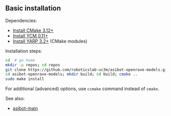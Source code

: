 ## Basic installation

Dependencies:

- [Install CMake 3.12+](https://github.com/roboticslab-uc3m/installation-guides/blob/master/docs/install-cmake.md)
- [Install YCM 0.11+](https://github.com/roboticslab-uc3m/installation-guides/blob/master/docs/install-ycm.md)
- [Install YARP 3.2+](https://github.com/roboticslab-uc3m/installation-guides/blob/master/docs/install-yarp.md) (CMake modules)

Installation steps:

```bash
cd  # go home
mkdir -p repos; cd repos                                                  # create $HOME/repos and enter it
git clone https://github.com/roboticslab-uc3m/asibot-openrave-models.git  # download repository
cd asibot-openrave-models; mkdir build; cd build; cmake ..                # configure the build
sudo make install                                                         # install
```

For additional (advanced) options, use `ccmake` command instead of `cmake`.

See also:

* [asibot-main](https://github.com/roboticslab-uc3m/asibot-main)
